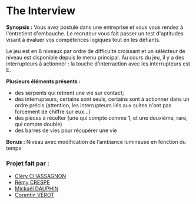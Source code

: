 # The Interview

**Synopsis :** 
Vous avez postulé dans une entreprise et vous vous rendez à l'entretient d'embauche. Le recruteur vous fait passer un test d'aptitudes visant à évaluer vos compétences logiques tout en les défiants.

Le jeu est en 8 niveaux par ordre de difficulté croissant et un sélécteur de niveau est disponible depuis le menu principal.
Au cours du jeu, il y a des interrupteurs à actionner : la touche d'interraction avec les interrupteurs est E.


**Plusieurs éléments présents :** 
- des serpents qui retirent une vie sur contact;
- des interrupteurs, certains sont seuls, certains sont à actionner dans un ordre précis (attention, les interrupteurs liés aux suites n'ont pas forcement de chiffre sur eux...)
- des pièces à récolter (une qui compte comme 1, et une deuxième, rare, qui compte double)
- des barres de vies pour récupérer une vie


**Bonus :** 
Niveau avec modification de l’ambiance lumineuse en fonction du temps


### Projet fait par : 
- [Cléry CHASSAGNON](https://github.com/Tunderping)
- [Rémy CRESPE](https://github.com/LamiRemy)
- [Mickaël DAUPHIN](https://github.com/mickou43)
- [Corentin VÉROT](https://github.com/corentin703)

